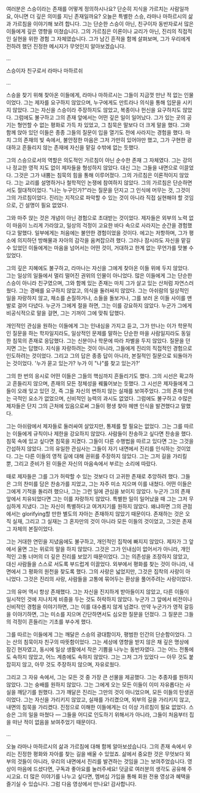 여러분은 스승이라는 존재를 어떻게 정의하시나요? 단순히 지식을 가르치는 사람일까요, 아니면 더 깊은 의미를 지닌 존재일까요? 오늘은 특별한 스승, 라마나 마하르시의 삶과 가르침을 이야기해 보려 합니다. 그는 단순한 스승이 아닌, 친구이자 동반자로서 많은 이들에게 깊은 영향을 미쳤습니다. 그의 가르침은 이론이나 교리가 아닌, 진리의 직접적인 실현을 위한 경험 그 자체였습니다. 그가 남긴 흔적을 함께 살펴보며, 그가 우리에게 전하려 했던 진정한 메시지가 무엇인지 알아보겠습니다.

...

스승이자 친구로서 라마나 마하르쉬

...

스승을 찾기 위해 찾아온 이들에게, 라마나 마하르시는 그들이 지금껏 만난 적 없는 인물이었다. 그는 제자를 요구하지 않았으며, 누구에게도 만트라나 의식을 통해 입문을 시키지 않았다. 그는 자신을 스승이라 주장하지도 않았고, 복종이나 헌신을 요구하지도 않았다. 그럼에도 불구하고 그의 존재 앞에서는 어떤 깊은 일이 일어났다. 그가 있는 곳의 공기는 형언할 수 없는 평화로 가득 차 있었고, 그 침묵은 말보다 더 크게 말을 했다. 그와 함께 앉아 있던 이들은 종종 그들의 질문이 입을 열기도 전에 사라지는 경험을 했다. 마치 그의 존재의 빛 속에서, 불안정한 마음은 그저 가만히 있어야만 했고, 그가 구현한 광대하고 흔들리지 않는 존재에 자신을 맡길 수밖에 없는 듯했다.

그의 스승으로서의 역할은 의도적인 가르침이 아닌 순수한 존재 그 자체였다. 그는 강의나 정교한 영적 지도 없이 제자들을 형성하지 않았다. 대신 그는 그들을 내면으로 이끌었다. 그것은 그가 내뿜는 침묵의 힘을 통해 이루어졌다. 그의 가르침은 이론적이지 않았다. 그는 교리를 설명하거나 철학적인 논쟁에 참여하지 않았다. 그의 가르침은 단순하면서도 절대적이었다. "나는 누구인가?"라는 질문을 던지고 그 인식에 머무는 것, 그것이 그의 가르침이었다. 진리는 지적으로 파악할 수 있는 것이 아니라 직접 실현해야 할 것임으로, 긴 설명이 필요 없었다.

그와 마주 앉는 것은 개념이 아닌 경험으로 초대받는 것이었다. 제자들은 외부의 노력 없이 마음이 느리게 가라앉고, 일상의 걱정이 고요한 바다 속으로 사라지는 순간을 경험했다고 말했다. 일부에게는 처음에는 불안한 경험이었을 것이다. 에고는 저항하며, 그가 평소에 의지하던 방해물과 자아의 감각을 움켜잡으려 했다. 그러나 잠시라도 자신을 맡길 수 있었던 이들에게는 마음을 넘어서는 어떤 것이, 거대하고 한계 없는 무언가를 맛볼 수 있었다.

그의 깊은 지혜에도 불구하고, 라마나는 자신을 그에게 찾아온 이들 위에 두지 않았다. 그는 일상의 일들에서 멀리 떨어진 권위의 인물이 아니었다. 많은 이들에게 그는 단순한 스승이 아니라 친구였으며, 그와 함께 있는 존재는 마치 그가 살고 있는 산처럼 자연스러웠다. 그는 경배를 요구하지 않았고, 의식을 둘러싸지 않았다. 그는 아쉬람의 일상적인 일을 자랑하지 않고, 채소를 손질하거나, 소들을 돌보거나, 그를 보러 온 이들 사이를 맨발로 걸어 다녔다. 누군가 그에게 절을 하면, 그는 이를 강요하지 않았다. 누군가 그에게 비공식적으로 말을 걸면, 그는 기꺼이 그에 맞춰 답했다.

개인적인 관심을 원하는 이들에게 그는 인내심을 가지고 듣고, 그가 만나는 이가 학문적인 질문을 하는 학자일지라도, 일상적인 문제를 말하는 단순한 마을 사람일지라도 동일한 침묵의 존재로 응답했다. 그는 신분이나 학문에 따라 차별을 두지 않았다. 질문을 던지면 그는 답했다. 지식을 자랑하려는 것이 아니라, 그들에게 진리의 직접적인 경험으로 인도하려는 것이었다. 그리고 그의 답은 종종 답이 아니라, 본질적인 질문으로 되돌아가는 것이었다. '누가 묻고 있는가? 누가 이 "나"를 찾고 있는가?'

그의 한 번의 응시로 어떤 이들은 그들의 핵심까지 흔들리기도 했다. 그의 시선은 확고하고 흔들리지 않으며, 존재의 모든 정체성을 꿰뚫어보는 듯했다. 그 시선은 제자들에게 그들이 오래 잊고 있던 것, 즉 그들 자신의 변하지 않는 실재를 보여주었다. 그의 존재 안에는 극적인 요소가 없었으며, 신비적인 능력의 과시도 없었다. 그럼에도 불구하고 수많은 제자들은 단지 그의 근처에 있음으로써 그들이 평생 찾아 헤맨 인식을 발견했다고 말했다.

그는 아쉬람에서 제자들로 둘러싸여 살았지만, 통제를 할 필요는 없었다. 그는 그를 따르는 이들에게 규칙이나 제한을 강요하지 않았다. 사람들이 찬송하고 싶다면 찬송을 했다. 침묵 속에 있고 싶다면 침묵을 지켰다. 그들이 다른 수행법을 따르고 있다면 그는 그것을 간섭하지 않았다. 그의 유일한 관심사는 그들이 자기 내면에서 진리를 인식하는 것이었다. 그는 다른 이들의 영적 길에 대해 권위를 주장하지 않았다. 그는 그저 길을 가리킬 뿐, 그리고 준비가 된 이들은 자신의 마음속에서 부르는 소리에 따랐다.

때로 제자들은 그를 그가 허락할 수 있는 것보다 더 고귀한 존재로 추앙하려 했다. 그들은 그의 찬미를 담은 찬송가를 지었고, 그는 자주 미소 지으며 이를 내쳤다. 어떤 이들은 그에게 기적을 돌리려 했으나, 그는 그런 일에 관심을 보이지 않았다. 누군가 그의 존재 앞에서 치유되었다면 그는 이를 자랑하지 않았다. 특별한 일이 일어났을 때 그는 그저 무심하게 지냈다. 그는 자신이 특별하다고 여겨지기를 원하지 않았다. 왜냐하면 그의 관점에서는 glorifying할 만한 별도의 자아는 존재하지 않았기 때문이다. 존재하는 것은 오직 실재, 그리고 그 실재는 그 혼자만의 것이 아니라 모든 이들의 것이었고, 그것은 존재 그 자체의 본질이었다.

그는 거대한 연민을 지녔음에도 불구하고, 개인적인 집착에 빠지지 않았다. 제자가 그 앞에서 울면 그는 위로의 말을 하지 않았다. 그것은 그가 인내심이 없어서가 아니라, 개인적인 고통 너머의 더 깊은 진리를 보았기 때문이었다. 그는 의존성을 조장하지 않았고, 대신 사람들을 스스로 서도록 부드럽게 이끌었다. 외부에서 평화를 찾는 것이 아니라, 내면에서 그 평화의 원천을 찾도록 했다. 그의 사랑은 넓었지만, 그것은 집착의 사랑이 아니었다. 그것은 진리의 사랑, 사람들을 고통에 묶어두는 환상을 풀어주려는 사랑이었다.

그의 유머 역시 항상 존재했다. 그는 자신을 진지하게 받아들이지 않았고, 다른 이들이 일시적인 것에 지나치게 비중을 두는 것도 허락하지 않았다. 누군가 그 앞에서 비전이나 신비적인 경험을 이야기하면, 그는 이를 대수롭지 않게 넘겼다. 만약 누군가가 영적 갈등을 이야기하면, 그는 미소를 지으며 간단하면서도 심오한 질문을 던졌다. 그 질문은 그들의 걱정이 흔들리는 기초를 부수게 했다.

그를 따르는 이들에게 그는 깨달은 스승의 광대함이자, 평범한 인간의 단순함이었다. 그는 산의 침묵이자 친구의 따뜻함이었다. 그는 세상에 영향을 받지 않은 채 깊은 명상에 잠긴 현자였고, 동시에 일상 생활에서 작은 기쁨을 나누는 동반자였다. 그는 어느 전통에도 속하지 않았고, 어느 계층에도 속하지 않았다. 그는 그저 그가 있었다 — 아무 것도 붙잡히지 않고, 아무 것도 주장하지 않으며, 자유로웠다.

그리고 그 자유 속에서, 그는 모든 것 중 가장 큰 선물을 제공했다. 그는 추종자를 원하지 않았다. 그는 숭배를 원하지 않았다. 그는 그에게 오는 모든 이들이 이미 자유롭다는 사실을 깨닫기를 원했다. 그가 깨달은 진리는 그만의 것이 아니었으며, 모든 이들의 탄생권이었다. 그는 자신을 가리키지 않았고, 실재를 가리켰으며, 외부의 길을 가리키지 않고, 내면의 침묵을 가리켰다. 진정으로 이해한 이들에게는 더 이상 가르침이 필요 없었다. 스승은 그의 일을 마쳤다 — 그들을 어디로 인도하기 위해서가 아니라, 그들이 처음부터 집을 떠난 적이 없음을 보여주었기 때문이다.

...

오늘 라마나 마하르시의 삶과 가르침에 대해 함께 알아보셨습니다. 그의 존재 속에서 우리는 진정한 평화와 자아를 찾는 길을 배울 수 있었죠. 삶에서 중요한 것은 무엇보다 외부의 것들이 아니라, 우리의 내면에서 진리를 발견하는 것임을 그는 보여주었습니다. 영상이 마음에 드셨다면, 구독과 좋아요를 눌러주세요! 덧글로 여러분의 생각도 공유해 주시고요. 더 많은 이야기를 나누고 싶다면, 멤버십 가입을 통해 회원 전용 영상과 혜택을 즐기실 수 있습니다. 그럼 다음 영상에서 만나요! 감사합니다.